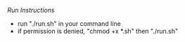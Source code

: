 *Run Instructions*
- run "./run.sh" in your command line
- if permission is denied, "chmod +x *.sh" then "./run.sh"
